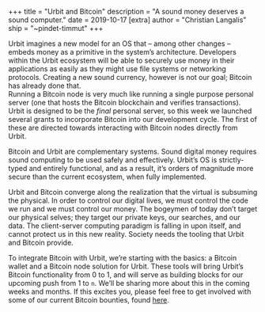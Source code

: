 +++
title = "Urbit and Bitcoin"
description = "A sound money deserves a sound computer."
date = 2019-10-17
[extra]
author = "Christian Langalis"
ship = "~pindet-timmut"
+++

Urbit imagines a new model for an OS that – among other changes – embeds money as a primitive in the system’s architecture. Developers within the Urbit ecosystem will be able to securely use money in their applications as easily as they might use file systems or networking protocols. Creating a new sound currency, however is not our goal; Bitcoin has already done that.  
Running a Bitcoin node is very much like running a single purpose personal server (one that hosts the Bitcoin blockchain and verifies transactions). Urbit is designed to be the *final* personal server, so this week we launched several grants to incorporate Bitcoin into our development cycle. The first of these are directed towards interacting with Bitcoin nodes directly from Urbit. 

Bitcoin and Urbit are complementary systems. Sound digital money requires sound computing to be used safely and effectively. Urbit’s OS is strictly-typed and entirely functional, and as a result, it’s orders of magnitude more secure than the current ecosystem, when fully implemented. 

Urbit and Bitcoin converge along the realization that the virtual is subsuming the physical. In order to control our digital lives, we must control the code we run and we must control our money. The bogeymen of today don’t target our physical selves; they target our private keys, our searches, and our data. The client-server computing paradigm is falling in upon itself, and cannot protect us in this new reality. Society needs the tooling that Urbit and Bitcoin provide. 

To integrate Bitcoin with Urbit, we’re starting with the basics: a Bitcoin wallet and a Bitcoin node solution for Urbit. These tools will bring Urbit’s Bitcoin functionality from 0 to 1, and will serve as building blocks for our upcoming push from 1 to `n`. We’ll be sharing more about this in the coming weeks and months. If this excites you, please feel free to get involved with some of our current Bitcoin bounties, found [here](https://grants.urbit.org/bounties).
